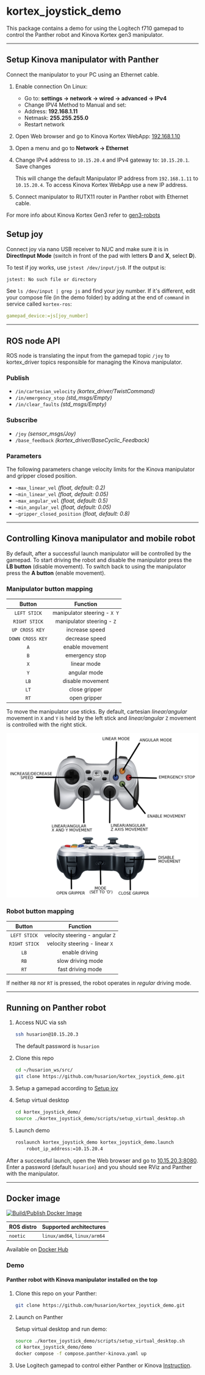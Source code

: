 # kortex_joystick_demo

This package contains a demo for using the Logitech f710 gamepad to control the Panther robot and Kinova Kortex gen3 manipulator.

---

## Setup Kinova manipulator with Panther

Connect the manipulator to your PC using an Ethernet cable.

1. Enable connection
   On Linux:

   - Go to: **settings -> network -> wired -> advanced -> IPv4**
   - Change IPV4 Method to Manual and set:
   - Address: **192.168.1.11**
   - Netmask: **255.255.255.0**
   - Restart network

2. Open Web browser and go to Kinova Kortex WebApp: [192.168.1.10](http://192.168.1.10)

3. Open a menu and go to **Network -> Ethernet**

4. Change IPv4 address to `10.15.20.4` and IPv4 gateway to: `10.15.20.1`. Save changes

   This will change the default Manipulator IP address from `192.168.1.11` to `10.15.20.4`. To access Kinova Kortex WebApp use a new IP address.

5. Connect manipulator to RUTX11 router in Panther robot with Ethernet cable.

For more info about Kinova Kortex Gen3 refer to [gen3-robots](https://www.kinovarobotics.com/product/gen3-robots)

## Setup joy

Connect joy via nano USB receiver to NUC and make sure it is in **DirectInput Mode** (switch in front of the pad with letters **D** and **X**, select **D**).

To test if joy works, use `jstest /dev/input/js0`.
If the output is:

```bash
jstest: No such file or directory
```

See `ls /dev/input | grep js` and find your joy number. If it's different, edit your compose file (in the demo folder) by adding at the end of `command` in service called `kortex-ros`:

```yaml
gamepad_device:=js[joy_number]
```

---

## ROS node API

ROS node is translating the input from the gamepad topic `/joy` to kortex_driver topics responsible for managing the Kinova manipulator.

### Publish

- `/in/cartesian_velocity` _(kortex_driver/TwistCommand)_
- `/in/emergency_stop` _(std_msgs/Empty)_
- `/in/clear_faults` _(std_msgs/Empty)_

### Subscribe

- `/joy` _(sensor_msgs/Joy)_
- `/base_feedback` _(kortex_driver/BaseCyclic_Feedback)_

### Parameters

The following parameters change velocity limits for the Kinova manipulator and gripper closed position.

- `~max_linear_vel` _(float, default: 0.2)_
- `~min_linear_vel` _(float, default: 0.05)_
- `~max_angular_vel` _(float, default: 0.5)_
- `~min_angular_vel` _(float, default: 0.05)_
- `~gripper_closed_position` _(float, default: 0.8)_

---

## Controlling Kinova manipulator and mobile robot

By default, after a successful launch manipulator will be controlled by the gamepad. To start driving the robot and disable the manipulator press the **LB button** (disable movement). To switch back to using the manipulator press the **A button** (enable movement).

### Manipulator button mapping

|      Button      |           Function           |
| :--------------: | :--------------------------: |
|   `LEFT STICK`   | manipulator steering - `X Y` |
|  `RIGHT STICK`   |  manipulator steering - `Z`  |
|  `UP CROSS KEY`  |        increase speed        |
| `DOWN CROSS KEY` |        decrease speed        |
|       `A`        |       enable movement        |
|       `B`        |        emergency stop        |
|       `X`        |         linear mode          |
|       `Y`        |         angular mode         |
|       `LB`       |       disable movement       |
|       `LT`       |        close gripper         |
|       `RT`       |         open gripper         |

To move the manipulator use sticks. By default, cartesian _linear/angular_ movement in `X` and `Y` is held by the left stick and _linear/angular_ `Z` movement is controlled with the right stick.

![buttons](docs/gamepad_buttons.png)

### Robot button mapping

|    Button     |            Function             |
| :-----------: | :-----------------------------: |
| `LEFT STICK`  | velocity steering - angular `Z` |
| `RIGHT STICK` | velocity steering - linear `X`  |
|     `LB`      |         enable driving          |
|     `RB`      |        slow driving mode        |
|     `RT`      |        fast driving mode        |

If neither `RB` nor `RT` is pressed, the robot operates in _regular_ driving mode.

---

## Running on Panther robot

1. Access NUC via ssh

   ```bash
   ssh husarion@10.15.20.3
   ```

   The default password is `husarion`

2. Clone this repo

   ```bash
   cd ~/husarion_ws/src/
   git clone https://github.com/husarion/kortex_joystick_demo.git
   ```

3. Setup a gamepad according to [Setup joy](#setup-joy)

4. Setup virtual desktop

   ```bash
   cd kortex_joystick_demo/
   source ./kortex_joystick_demo/scripts/setup_virtual_desktop.sh
   ```

5. Launch demo

   ```bash
   roslaunch kortex_joystick_demo kortex_joystick_demo.launch
       robot_ip_address:=10.15.20.4
   ```

After a successful launch, open the Web browser and go to [10.15.20.3:8080](http://10.15.20.3:8080/vnc_auto.html). Enter a password (default `husarion`) and you should see RViz and Panther with the manipulator.

---

## Docker image

[![Build/Publish Docker Image](https://github.com/husarion/kortex_joystick_demo/actions/workflows/build-docker-image.yaml/badge.svg)](https://github.com/husarion/kortex_joystick_demo/actions/workflows/build-docker-image.yaml)

| ROS distro | Supported architectures      |
| ---------- | ---------------------------- |
| `noetic`   | `linux/amd64`, `linux/arm64` |

Available on [Docker Hub](https://hub.docker.com/r/husarion/kortex-joystick_demo/tags)

### Demo

#### Panther robot with Kinova manipulator installed on the top

1. Clone this repo on your Panther:

   ```bash
   git clone https://github.com/husarion/kortex_joystick_demo.git
   ```

2. Launch on Panther

   Setup virtual desktop and run demo:

   ```bash
   source ./kortex_joystick_demo/scripts/setup_virtual_desktop.sh
   cd kortex_joystick_demo/demo
   docker compose -f compose.panther-kinova.yaml up
   ```

3. Use Logitech gamepad to control either Panther or Kinova [Instruction](#controlling-kinova-manipulator-and-mobile-robot).
